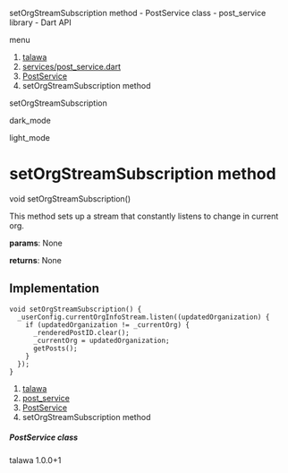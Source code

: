 




setOrgStreamSubscription method - PostService class - post\_service library - Dart API







menu

1. [talawa](../../index.html)
2. [services/post\_service.dart](../../file-___home_harshil_Desktop_open-source_palisadoes_talawa_lib_services_post_service/)
3. [PostService](../../file-___home_harshil_Desktop_open-source_palisadoes_talawa_lib_services_post_service/PostService-class.html)
4. setOrgStreamSubscription method

setOrgStreamSubscription


dark\_mode

light\_mode




# setOrgStreamSubscription method


void
setOrgStreamSubscription()

This method sets up a stream that constantly listens to change in current org.

**params**:
None

**returns**:
None


## Implementation

```
void setOrgStreamSubscription() {
  _userConfig.currentOrgInfoStream.listen((updatedOrganization) {
    if (updatedOrganization != _currentOrg) {
      _renderedPostID.clear();
      _currentOrg = updatedOrganization;
      getPosts();
    }
  });
}
```

 


1. [talawa](../../index.html)
2. [post\_service](../../file-___home_harshil_Desktop_open-source_palisadoes_talawa_lib_services_post_service/)
3. [PostService](../../file-___home_harshil_Desktop_open-source_palisadoes_talawa_lib_services_post_service/PostService-class.html)
4. setOrgStreamSubscription method

##### PostService class





talawa
1.0.0+1






